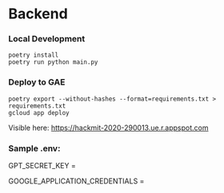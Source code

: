 # Backend

### Local Development

```
poetry install
poetry run python main.py
```

### Deploy to GAE

```
poetry export --without-hashes --format=requirements.txt > requirements.txt
gcloud app deploy
```

Visible here: https://hackmit-2020-290013.ue.r.appspot.com

### Sample .env:

GPT_SECRET_KEY = <Your OpenAI Secret Key>

GOOGLE_APPLICATION_CREDENTIALS = <Path to your key.json file>
